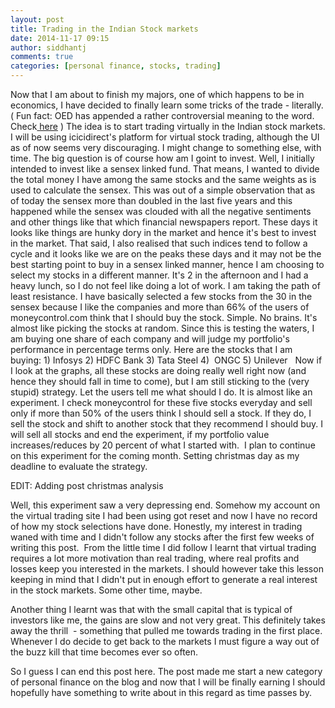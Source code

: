 ```yaml
---
layout: post
title: Trading in the Indian Stock markets
date: 2014-11-17 09:15
author: siddhantj
comments: true
categories: [personal finance, stocks, trading]
---
```

Now that I am about to finish my majors, one of which happens to be in economics, I have decided to finally learn some tricks of the trade - literally. ( Fun fact: OED has appended a rather controversial meaning to the word. Check<a href="http://www.oed.com/view/Entry/109061?redirectedFrom=literally"> here</a> ) The idea is to start trading virtually in the Indian stock markets. I will be using icicidirect's platform for virtual stock trading, although the UI as of now seems very discouraging. I might change to something else, with time. The big question is of course how am I goint to invest. Well, I initially intended to invest like a sensex linked fund. That means, I wanted to divide the total money I have among the same stocks and the same weights as is used to calculate the sensex. This was out of a simple observation that as of today the sensex more than doubled in the last five years and this happened while the sensex was clouded with all the negative sentiments and other things like that which financial newspapers report. These days it looks like things are hunky dory in the market and hence it's best to invest in the market. That said, I also realised that such indices tend to follow a cycle and it looks like we are on the peaks these days and it may not be the best starting point to buy in a sensex linked manner, hence I am choosing to select my stocks in a different manner. It's 2 in the afternoon and I had a heavy lunch, so I do not feel like doing a lot of work. I am taking the path of least resistance. I have basically selected a few stocks from the 30 in the sensex because I like the companies and more than 66% of the users of moneycontrol.com think that I should buy the stock. Simple. No brains. It's almost like picking the stocks at random. Since this is testing the waters, I am buying one share of each company and will judge my portfolio's performance in percentage terms only. Here are the stocks that I am buying: 1) Infosys 2) HDFC Bank 3) Tata Steel 4)  ONGC 5) Unilever   Now if I look at the graphs, all these stocks are doing really well right now (and hence they should fall in time to come), but I am still sticking to the (very stupid) strategy. Let the users tell me what should I do. It is almost like an experiment. I check moneycontrol for these five stocks everyday and sell only if more than 50% of the users think I should sell a stock. If they do, I sell the stock and shift to another stock that they recommend I should buy. I will sell all stocks and end the experiment, if my portfolio value increases/reduces by 20 percent of what I started with.  I plan to continue on this experiment for the coming month. Setting christmas day as my deadline to evaluate the strategy.

EDIT: Adding post christmas analysis

Well, this experiment saw a very depressing end. Somehow my account on the virtual trading site I had been using got reset and now I have no record of how my stock selections have done. Honestly, my interest in trading waned with time and I didn't follow any stocks after the first few weeks of writing this post.  From the little time I did follow I learnt that virtual trading requires a lot more motivation than real trading, where real profits and losses keep you interested in the markets. I should however take this lesson keeping in mind that I didn't put in enough effort to generate a real interest in the stock markets. Some other time, maybe.

Another thing I learnt was that with the small capital that is typical of investors like me, the gains are slow and not very great. This definitely takes away the thrill  - something that pulled me towards trading in the first place. Whenever I do decide to get back to the markets I must figure a way out of the buzz kill that time becomes ever so often.

So I guess I can end this post here. The post made me start a new category of personal finance on the blog and now that I will be finally earning I should hopefully have something to write about in this regard as time passes by.
